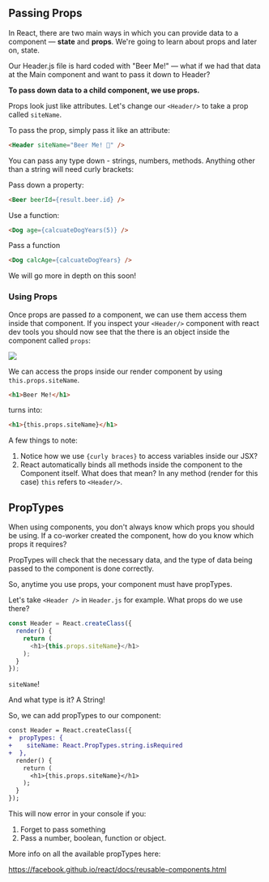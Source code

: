 ## Passing Props

In React, there are two main ways in which you can provide data to a component — **state** and **props**. We're going to learn about props and later on, state.

Our Header.js file is hard coded with "Beer Me!" — what if we had that data at the Main component and want to pass it down to Header?

**To pass down data to a child component, we use props.**

Props look just like attributes. Let's change our `<Header/>` to take a prop called `siteName`.

To pass the prop, simply pass it like an attribute:

```html
<Header siteName="Beer Me! 🍻" />
```

You can pass any type down - strings, numbers, methods. Anything other than a string will need curly brackets:

Pass down a property:

```html
<Beer beerId={result.beer.id} />
```

Use a function:

```html
<Dog age={calcuateDogYears(5)} />
```

Pass a function

```html
<Dog calcAge={calcuateDogYears} />
```

We will go more in depth on this soon!

### Using Props

Once props are passed _to_ a component, we can use them access them inside that component. If you inspect your `<Header/>` component with react dev tools you should now see that the there is an object inside the component called `props`:

![](http://wes.io/fcPQ/content)

We can access the props inside our render component by using `this.props.siteName`.

```html
<h1>Beer Me!</h1>
```

turns into:

```html
<h1>{this.props.siteName}</h1>
```

A few things to note:

1. Notice how we use `{curly braces}` to access variables inside our JSX?
2. React automatically binds all methods inside the component to the Component itself. What does that mean? In any method (render for this case) `this` refers to `<Header/>`.


## PropTypes

When using components, you don't always know which props you should be using. If a co-worker created the component, how do you know which props it requires? 

PropTypes will check that the necessary data, and the type of data being passed to the component is done correctly. 

So, anytime you use props, your component must have propTypes. 

Let's take `<Header />` in `Header.js` for example. What props do we use there?

```js
const Header = React.createClass({
  render() {
    return (
      <h1>{this.props.siteName}</h1>
    );
  }
});
```

`siteName`!

And what type is it? A String!

So, we can add propTypes to our component:

```diff
const Header = React.createClass({
+  propTypes: {
+    siteName: React.PropTypes.string.isRequired
+  },
  render() {
    return (
      <h1>{this.props.siteName}</h1>
    );
  }
});
```

This will now error in your console if you:

1) Forget to pass something
2) Pass a number, boolean, function or object. 

More info on all the available propTypes here: 

<https://facebook.github.io/react/docs/reusable-components.html>
